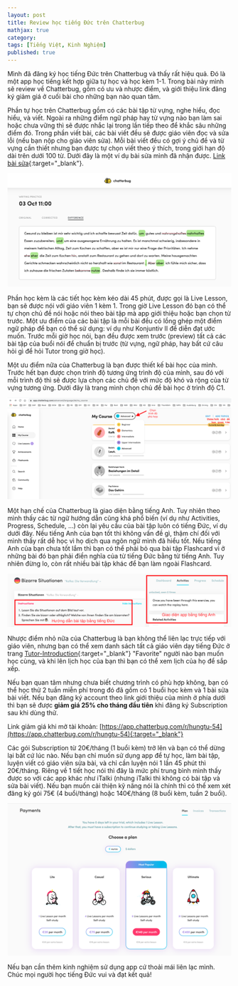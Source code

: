 ```yaml
---
layout: post
title: Review học tiếng Đức trên Chatterbug
mathjax: true
category:
tags: [Tiếng Việt, Kinh Nghiệm]
published: true
---
```

Mình đã đăng ký học tiếng Đức trên Chatterbug và thấy rất hiệu quả. Đó là một app học tiếng kết hợp giữa tự học và học kèm 1-1. Trong bài này mình sẽ review về Chatterbug, gồm có ưu và nhược điểm, và giới thiệu link đăng ký giảm giá ở cuối bài cho những bạn nào quan tâm.

Phần tự học trên Chatterbug gồm có các bài tập từ vựng, nghe hiểu, đọc hiểu, và viết. Ngoài ra những điểm ngữ pháp hay từ vựng nào bạn làm sai hoặc chưa vững thì sẽ được nhắc lại trong lần tiếp theo để khắc sâu những điểm đó. Trong phần viết bài, các bài viết đều sẽ được giáo viên đọc và sửa lỗi (nếu bạn nộp cho giáo viên sửa). Mỗi bài viết đều có gợi ý chủ đề và từ vựng cần thiết nhưng bạn được tự chọn viết theo ý thích, trong giới hạn độ dài trên dưới 100 từ. Dưới đây là một ví dụ bài sửa mình đã nhận được. [Link bài sửa](https://go.chatterbug.com/journal/NQ1KfLvSjSYDMcfzPJ9s3tiw){:target="_blank"}.

![Writing Practice](/images/chatterbug_writing_practice.png)

Phần học kèm là các tiết học kèm kéo dài 45 phút, được gọi là Live Lesson, bạn sẽ được nói với giáo viên 1 kèm 1. Trong giờ Live Lesson đó bạn có thể tự chọn chủ đề nói hoặc nói theo bài tập mà app giới thiệu hoặc bạn chọn từ trước. Một ưu điểm của các bài tập là mỗi bài đều có lồng ghép một điểm ngữ pháp để bạn có thể sử dụng: ví dụ như Konjuntiv II để diễn đạt ước muốn. Trước mỗi giờ học nói, bạn đều được xem trước (preview) tất cả các bài tập của buổi nói để chuẩn bị trước (từ vựng, ngữ pháp, hay bất cứ câu hỏi gì để hỏi Tutor trong giờ học).

Một ưu điểm nữa của Chatterbug là bạn được thiết kế bài học của mình. Trước hết bạn được chọn trình độ tương ứng trình độ của mình, sau đó với mỗi trình độ thì sẽ được lựa chọn các chủ đề với mức độ khó và rộng của từ vựng tương ứng. Dưới đây là trang mình chọn chủ đề bài học ở trình độ C1.

![Chatterbug Course Design](/images/chatterbug.png)

Một hạn chế của Chatterbug là giao diện bằng tiếng Anh. Tuy nhiên theo mình thấy các từ ngữ hướng dẫn cũng khá phổ biến (ví dụ như Activities, Progress, Schedule, ...) còn lại yêu cầu của bài tập luôn có tiếng Đức, ví dụ dưới đây. Nếu tiếng Anh của bạn tốt thì không vấn đề gì, thậm chí đối với mình thấy rất dễ học vì họ dịch qua ngôn ngữ mình đã hiểu tốt. Nếu tiếng Anh của bạn chưa tốt lắm thì bạn có thể phải bỏ qua bài tập Flashcard vì ở những bài đó bạn phải điền nghĩa của từ tiếng Đức bằng từ tiếng Anh. Tuy nhiên đừng lo, còn rất nhiều bài tập khác để bạn làm ngoài Flashcard.

![English Interface with German assignment instruction](/images/interface.png)

Nhược điểm nhỏ nữa của Chatterbug là bạn không thể liên lạc trực tiếp với giáo viên, nhưng bạn có thể xem danh sách tất cả giáo viên dạy tiếng Đức ở trang [Tutor-Introduction](https://chatterbug.com/community/c/tutor-introductions/category-german-tutors/21){:target="_blank"} "Favorite" người nào bạn muốn học cùng, và khi lên lịch học của bạn thì bạn có thể xem lịch của họ để sắp xếp.

Nếu bạn quan tâm nhưng chưa biết chương trình có phù hợp không, bạn có thể học thử 2 tuần miễn phí trong đó đã gồm có 1 buổi học kèm và 1 bài sửa bài viết. Nếu bạn đăng ký account theo link giới thiệu của mình ở phía dưới thì bạn sẽ được **giảm giá 25% cho tháng đầu tiên** khi đăng ký Subscription sau khi dùng thử.

Link giảm giá khi mở tài khoản: [https://app.chatterbug.com/r/hungtu-54](https://app.chatterbug.com/r/hungtu-54){:target="_blank"}

Các gói Subscription từ 20€/tháng (1 buổi kèm) trở lên và bạn có thể dừng lại bất cứ lúc nào. Nếu bạn chỉ muốn sử dụng app để tự học, làm bài tập, luyện viết có giáo viên sửa bài, và chỉ cần luyện nói 1 lần 45 phút thì 20€/tháng. Riêng về 1 tiết học nói thì đây là mức phí trung bình mình thấy được so với các app khác như iTalki (nhưng iTalki thì không có bài tập và sửa bài viết). Nếu bạn muốn cải thiện kỹ năng nói là chính thì có thể xem xét đăng ký gói 75€ (4 buổi/tháng) hoặc 140€/tháng (8 buổi kèm, tuần 2 buổi).

![Packages](/images/chatterbug_packages.png)

Nếu bạn cần thêm kinh nghiệm sử dụng app cứ thoải mái liên lạc mình. Chúc mọi người học tiếng Đức vui và đạt kết quả!